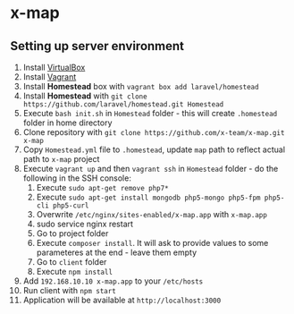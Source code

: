# x-map

## Setting up server environment

 1. Install [VirtualBox](https://www.virtualbox.org)
 2. Install [Vagrant](https://www.vagrantup.com/)
 3. Install **Homestead** box with `vagrant box add laravel/homestead`
 4. Install **Homestead** with `git clone https://github.com/laravel/homestead.git Homestead`
 5. Execute `bash init.sh` in `Homestead` folder - this will create `.homestead` folder in home directory
 6. Clone repository with `git clone https://github.com/x-team/x-map.git x-map`
 7. Copy `Homestead.yml` file to `.homestead`, update `map` path to reflect actual path to `x-map` project
 8. Execute `vagrant up` and then `vagrant ssh` in `Homestead` folder - do the following in the SSH console:
    1. Execute `sudo apt-get remove php7*`
    2. Execute `sudo apt-get install mongodb php5-mongo php5-fpm php5-cli php5-curl`
    3. Overwrite `/etc/nginx/sites-enabled/x-map.app` with `x-map.app`
    4. sudo service nginx restart
    5. Go to project folder
    6. Execute `composer install`. It will ask to provide values to some parameteres at the end - leave them empty
    7. Go to `client` folder
    8. Execute `npm install`
 9. Add `192.168.10.10 x-map.app` to your `/etc/hosts`
 10. Run client with `npm start`
 11. Application will be available at `http://localhost:3000`
 